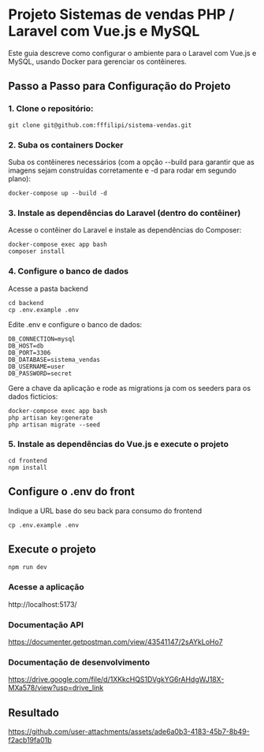 # Projeto Sistemas de vendas PHP / Laravel com Vue.js e MySQL

Este guia descreve como configurar o ambiente para o Laravel com Vue.js e MySQL, usando Docker para gerenciar os contêineres.

## Passo a Passo para Configuração do Projeto

### **1. Clone o repositório:**

```
git clone git@github.com:fffilipi/sistema-vendas.git
```

### **2. Suba os containers Docker**

Suba os contêineres necessários (com a opção --build para garantir que as imagens sejam construídas corretamente e -d para rodar em segundo plano):

```
docker-compose up --build -d
```

### **3. Instale as dependências do Laravel (dentro do contêiner)**
Acesse o contêiner do Laravel e instale as dependências do Composer:

```
docker-compose exec app bash
composer install
```

### **4. Configure o banco de dados**
Acesse a pasta backend

```
cd backend
cp .env.example .env
```

Edite .env e configure o banco de dados:

```
DB_CONNECTION=mysql
DB_HOST=db
DB_PORT=3306
DB_DATABASE=sistema_vendas
DB_USERNAME=user
DB_PASSWORD=secret
```

Gere a chave da aplicação e rode as migrations ja com os seeders para os dados ficticios:

```
docker-compose exec app bash
php artisan key:generate
php artisan migrate --seed
```

### **5. Instale as dependências do Vue.js e execute o projeto**

```
cd frontend
npm install
```

## Configure o .env do front

Indique a URL base do seu back para consumo do frontend

```
cp .env.example .env
```

## Execute o projeto

```
npm run dev
```

### Acesse a aplicação

http://localhost:5173/

### Documentação API

https://documenter.getpostman.com/view/43541147/2sAYkLoHo7

### Documentação de desenvolvimento

https://drive.google.com/file/d/1XKkcHQS1DVgkYG6rAHdgWJ18X-MXa578/view?usp=drive_link

## Resultado

https://github.com/user-attachments/assets/ade6a0b3-4183-45b7-8b49-f2acb19fa01b
